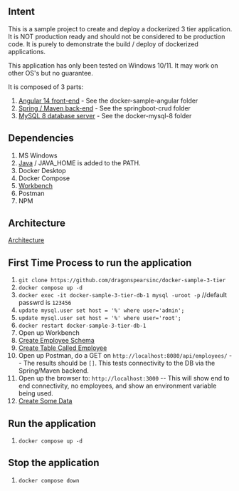 ## Intent

This is a sample project to create and deploy a dockerized 3 tier application.  It is NOT production ready and should not be considered to be production code. It is purely to demonstrate the build / deploy of dockerized applications.  

This application has only been tested on Windows 10/11.  It may work on other OS's but no guarantee.  

It is composed of 3 parts:

1. [Angular 14 front-end](docker-sample-angular) - See the docker-sample-angular folder
2. [Spring / Maven back-end](springboot-crud) - See the springboot-crud folder
3. [MySQL 8 database server](dcker-mysql-8) - See the docker-mysql-8 folder

## Dependencies

1. MS Windows
2. [Java](https://access.redhat.com/jbossnetwork/restricted/softwareDetail.html?softwareId=104805&product=core.service.openjdk&version=17.0.5&downloadType=distributions) / JAVA_HOME is added to the PATH.
2. Docker Desktop
2. Docker Compose
3. [Workbench](https://www.mysql.com/products/workbench/)
4. Postman
5. NPM

## Architecture
[Architecture](assets/architecture.png)

## First Time Process to run the application

1. `git clone https://github.com/dragonspearsinc/docker-sample-3-tier`
2. `docker compose up -d`
3. `docker exec -it docker-sample-3-tier-db-1 mysql -uroot -p`  //default passwrd is `123456`
4. `update mysql.user set host = '%' where user='admin';`
5. `update mysql.user set host = '%' where user='root';`
6. `docker restart docker-sample-3-tier-db-1`
7. Open up Workbench
8. [Create Employee Schema](docker-mysql-8/create-schema.sql)
9. [Create Table Called Employee](docker-mysql-8/create-table.sql) 
10. Open up Postman, do a GET on `http://localhost:8080/api/employees/` -- The results should be `[]`.  This tests connectivity to the DB via the Spring/Maven backend.
11. Open up the browser to:  `http://localhost:3000` -- This will show end to end connectivity, no employees, and show an environment variable being used.  
12. [Create Some Data](docker-mysql-8/create-data.sql) 

## Run the application

1. `docker compose up -d`

## Stop the application

1. `docker compose down`